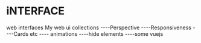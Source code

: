 # iNTERFACE
web interfaces
My web ui collections
----Perspective
----Responsiveness
----Cards etc
---- animations
----hide elements
----some vuejs
